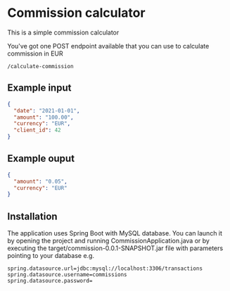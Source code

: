 # Commission calculator

This is a simple commission calculator

You've got one POST endpoint available that you can use to calculate commission in EUR

```
/calculate-commission
```


## Example input
```json
{
  "date": "2021-01-01",
  "amount": "100.00",
  "currency": "EUR",
  "client_id": 42
}
```

## Example ouput
```json
{
  "amount": "0.05",
  "currency": "EUR"
}
```

## Installation

The application uses Spring Boot with MySQL database. You can launch it by opening the project and running CommissionApplication.java or by executing the target/commission-0.0.1-SNAPSHOT.jar file with parameters pointing to your database e.g.

```properties
spring.datasource.url=jdbc:mysql://localhost:3306/transactions
spring.datasource.username=commissions
spring.datasource.password=
```